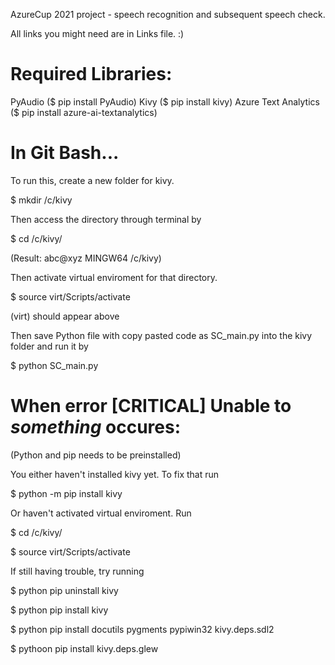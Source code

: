 AzureCup 2021 project - speech recognition and subsequent speech check. 

All links you might need are in Links file. :)

# Required Libraries: 
PyAudio ($ pip install PyAudio)
Kivy ($ pip install kivy)
Azure Text Analytics ($ pip install azure-ai-textanalytics)

# In Git Bash...
To run this, create a new folder for kivy.

  $ mkdir /c/kivy

Then access the directory through terminal by

  $ cd /c/kivy/

(Result: abc@xyz MINGW64 /c/kivy)

Then activate virtual enviroment for that directory.

  $ source virt/Scripts/activate

(virt) should appear above

Then save Python file with copy pasted code as SC_main.py into the kivy folder and run it by

  $ python SC_main.py
  

# When error [CRITICAL] Unable to *something* occures:
(Python and pip needs to be preinstalled)

You either haven't installed kivy yet. To fix that run 

  $ python -m pip install kivy

Or haven't activated virtual enviroment. Run

  $ cd /c/kivy/

  $ source virt/Scripts/activate


If still having trouble, try running 

  $ python pip uninstall kivy

  $ python pip install kivy

  $ python pip install docutils pygments pypiwin32 kivy.deps.sdl2

  $ pythoon pip install kivy.deps.glew





